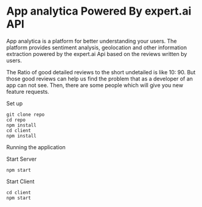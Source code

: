 # App analytica Powered By expert.ai API

App analytica is a platform for better understanding your users. The platform provides sentiment analysis, geolocation and other information extraction powered by the expert.ai Api based on the reviews written by users.

The Ratio of good detailed reviews to the short undetailed is like 10: 90. But those good reviews can help us find the problem that as a developer of an app can not see. Then, there are some people which will give you new feature requests.




Set up

```
git clone repo
cd repo
npm install
cd client
npm install 
```

Running the application

Start Server

```
npm start
```

Start Client
```
cd client
npm start

```

